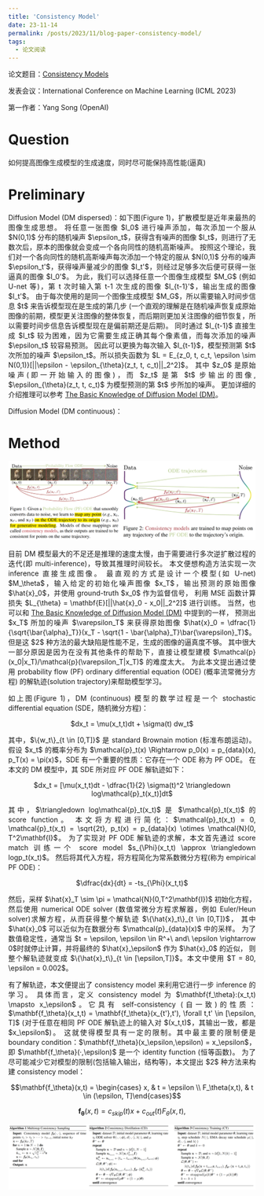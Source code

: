 ```yaml
---
title: 'Consistency Model'
date: 23-11-14
permalink: /posts/2023/11/blog-paper-consistency-model/
tags:
  - 论文阅读
---
```


<p style="text-align:justify; text-justify:inter-ideograph;"> 论文题目：<a href="https://openreview.net/forum?id=FmqFfMTNnv" target="_blank" title="Consistency Model">Consistency Models</a></p>

<p style="text-align:justify; text-justify:inter-ideograph;">发表会议：International Conference on Machine Learning (ICML 2023)</p>

第一作者：Yang Song (OpenAI)

Question
===

<p style="text-align:justify; text-justify:inter-ideograph;">如何提高图像生成模型的生成速度，同时尽可能保持高性能(逼真)</p>

Preliminary
===

<p style="text-align:justify; text-justify:inter-ideograph;">Diffusion Model (DM dispersed)：如下图(Figure 1)，扩散模型是近年来最热的图像生成思想。
将任意一张图像 $I_0$ 进行噪声添加，每次添加一个服从 $N(0,1)$ 分布的随机噪声 $\epsilon_t$，获得含有噪声的图像 $I_t$，则进行了无数次后，原本的图像就会变成一个各向同性的随机高斯噪声。
按照这个理论，我们对一个各向同性的随机高斯噪声每次添加一个特定的服从 $N(0,1)$ 分布的噪声 $\epsilon_t'$，获得噪声量减少的图像 $I_t'$，则经过足够多次后便可获得一张逼真的图像 $I_0'$。
为此，我们可以选择任意一个图像生成模型 $M_G$ (例如 U-net 等)，第 t 次时输入第 t-1 次生成的图像 $I_{t-1}'$，输出生成的图像 $I_t'$。
由于每次使用的是同一个图像生成模型 $M_G$，所以需要输入时间步信息 $t$ 来告诉模型现在是生成的第几步
(一个直观的理解是在随机噪声恢复成原始图像的前期，模型更关注图像的整体恢复，而后期则更加关注图像的细节恢复，所以需要时间步信息告诉模型现在是偏前期还是后期)。
同时通过 $I_{t-1}$ 直接生成 $I_t$ 较为困难，因为它需要生成正确其每个像素值，而每次添加的噪声 $\epsilon_t$ 较容易预测。
因此可以更换为每次输入 $I_{t-1}$，模型预测第 $t$ 次所加的噪声 $\epsilon_t$。所以损失函数为 $L = E_{z_0, t, c_t, \epsilon \sim N(0,1)}[||\epsilon - \epsilon_{\theta}(z_t, t, c_t)||_2^2]$。
其中 $z_0$ 是原始噪声(即一开始输入的图像)，而 $z_t$ 是第 $t$ 步输出的图像, $\epsilon_{\theta}(z_t, t, c_t)$ 为模型预测的第 $t$ 步所加的噪声。
更加详细的介绍推理可以参考 <a href="https://cai-jianfeng.github.io/posts/2023/11/blog-diffusion-model/">The Basic Knowledge of Diffusion Model (DM)</a>。</p>

<p style="text-align:justify; text-justify:inter-ideograph;">Diffusion Model (DM continuous)：</p>

Method
===

![Consistency Model](/images/paper_Consistency_Model.png)

<p style="text-align:justify; text-justify:inter-ideograph;">目前 DM 模型最大的不足还是推理的速度太慢，由于需要进行多次逆扩散过程的迭代(即 multi-inference)，导致其推理时间较长。
本文便想构造方法实现一次 inference 直接生成图像。
最直观的方式是设计一个模型(如 U-net) $M_\theta$，输入给定的初始化噪声图像 $x_T$，输出预测的原始图像 $\hat{x}_0$，并使用 ground-truth $x_0$ 作为监督信号，
利用 MSE 函数计算损失 $L_{\theta} = \mathbf{E}[||\hat{x}_0 - x_0||_2^2]$ 进行训练。
当然，也可以和 <a href="https://cai-jianfeng.github.io/posts/2023/11/blog-diffusion-model/">The Basic Knowledge of Diffusion Model (DM)</a> 中提到的一样，
预测出 $x_T$ 所加的噪声 $\varepsilon_T$ 来获得原始图像 $\hat{x}_0 = \dfrac{1}{\sqrt{\bar{\alpha}_T}}(x_T - \sqrt{1 - \bar{\alpha}_T}\bar{\varepsilon}_T)$。
但是这 $2$ 种方法的最大缺陷是性能不足，生成的图像的逼真度不够。
其中很大一部分原因是因为在没有其他条件的帮助下，直接让模型建模 $\mathcal{p}(x_0|x_T)/\mathcal{p}(\varepsilon_T|x_T)$ 的难度太大。
为此本文提出通过使用 probability flow (PF) ordinary differential equation (ODE) (概率流常微分方程) 的解轨迹(solution trajectory)来帮助模型学习。</p>

<p style="text-align:justify; text-justify:inter-ideograph;">如上图(Figure 1)，DM (continuous) 模型的数学过程是一个 stochastic differential equation (SDE，随机微分方程)：</p>

<center>$dx_t = \mu(x_t,t)dt + \sigma(t) dw_t$</center>

<p style="text-align:justify; text-justify:inter-ideograph;"></p>

<p style="text-align:justify; text-justify:inter-ideograph;">其中，$\{w_t\}_{t \in [0,T]}$ 是 standard Brownain motion (标准布朗运动)。
假设 $x_t$ 的概率分布为 $\mathcal{p}_t(x) \Rightarrow p_0(x) = p_{data}(x), p_T(x) = \pi(x)$，SDE 有一个重要的性质：它存在一个 ODE 称为 PF ODE。
在本文的 DM 模型中，其 SDE 所对应 PF ODE 解轨迹如下：</p>

<center>$dx_t = [\mu(x_t,t)dt - \dfrac{1}{2} \sigma(t)^2 \triangledown log\mathcal{p}_t(x_t)]dt$</center>

<p style="text-align:justify; text-justify:inter-ideograph;"></p>

<p style="text-align:justify; text-justify:inter-ideograph;">其中，$\triangledown log\mathcal{p}_t(x_t)$ 是 $\mathcal{p}_t(x_t)$ 的 score function。
本文将方程进行简化：$\mathcal{p}_t(x_t) = 0, \mathcal{p}_t(x_t) = \sqrt{2t}, p_t(x) = p_{data}(x) \otimes \mathcal{N}(0, T^2\mathbf{I}$。
为了实现对 PF ODE 解轨迹的求解，本文首先通过 score match 训练一个 score model $s_{\Phi}(x_t,t) \approx \triangledown logp_t(x_t)$。
然后将其代入方程，将方程简化为常系数微分方程(称为 empirical PF ODE)：</p>

<center>$\dfrac{dx}{dt} = -ts_{\Phi}(x_t,t)$</center>

<p style="text-align:justify; text-justify:inter-ideograph;"></p>

<p style="text-align:justify; text-justify:inter-ideograph;">然后，采样 $\hat{x}_T \sim \pi = \mathcal{N}(0,T^2\mathbf{I})$ 初始化方程，
然后使用 numerical ODE solver (数值常微分方程求解器，例如 Euler/Heun solver)求解方程，从而获得整个解轨迹 $\{\hat{x}_t\}_{t \in [0,T]}$，
其中 $\hat{x}_0$ 可以近似为在数据分布 $\mathcal{p}_{data}(x)$ 中的采样。
为了数值稳定性，通常当 $t = \epsilon, \epsilon \in R^+\ and\ \epsilon \rightarrow 0$时就停止计算，并将最终的 $\hat{x}_\epsilon$ 作为 $\hat{x}_0$ 的近似，
则整个解轨迹就变成 $\{\hat{x}_t\}_{t \in [\epsilon,T]}$。本文中使用 $T = 80, \epsilon = 0.002$。</p>

<p style="text-align:justify; text-justify:inter-ideograph;">有了解轨迹，本文便提出了 consistency model 来利用它进行一步 inference 的学习。
具体而言，定义 consistency model 为 $\mathbf{f_\theta}:(x_t,t) \mapsto x_\epsilon$。它具有 self-consistency (自一致)的性质：
$\mathbf{f_\theta}(x_t,t) = \mathbf{f_\theta}(x_{t'},t'), \forall t,t' \in [\epsilon, T]$ 
(对于任意在相同 PF ODE 解轨迹上的输入对 $(x_t,t)$，其输出一致，都是 $x_\epsilon$)。
这就使得模型具有一定的限制。其中最主要的限制便是 boundary condition：$\mathbf{f_\theta}(x_\epsilon,\epsilon) = x_\epsilon$，即 $\mathbf{f_\theta}(·,\epsilon)$ 是一个 identity function (恒等函数)。
为了尽可能减少它对模型的限制(包括输入输出，结构等)，本文提出 $2$ 种方法来构建 consistency model：</p>

$$\mathbf{f_\theta}(x,t) = \begin{cases} x, & t = \epsilon \\ F_\theta(x,t), & t \in (\epsilon, T]\end{cases}$$

$$\mathbf{f_\theta}(x,t) = c_{skip}(t)x + c_{out}(t)F_\theta(x,t),$$

![Comsistency Model Algorithm](/images/paper_Consistency_Model_Algorithm.png)